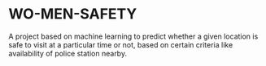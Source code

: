 # WO-MEN-SAFETY
A project based on machine learning to predict whether a given location is safe to visit at a particular time or not, based on certain criteria like availability of police station nearby.
